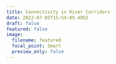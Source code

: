 ```yaml
---
title: Connectivity in River Corridors
date: 2022-07-05T15:54:09.495Z
draft: false
featured: false
image:
  filename: featured
  focal_point: Smart
  preview_only: false
---
```

